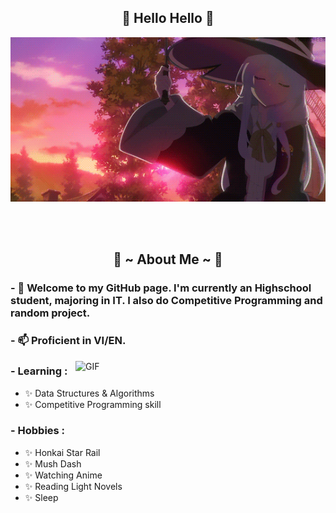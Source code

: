 <div>
<h2 align="center"> 🌸 Hello Hello 🌸 </h2>
  
<div align="center">
<img hight="300" width="700" alt="GIF" align="center" src="https://github.com/SArocDnik/SArocDnik/blob/main/2570932904_preview_livejupiter_1637846092_704.gif">
</div>

</br>
</br>
</br>


<div>
<h2 align="center"> 🦊 ~ About Me ~ 🦊 </h2>
  
### - 🌱 Welcome to my GitHub page. I'm currently an Highschool student, majoring in IT. I also do Competitive Programming and random project.
### - 📫 Proficient in VI/EN.

<img hight="300" width="400" alt="GIF" align="right" src="https://github.com/SArocDnik/SArocDnik/blob/main/tumblr_4c2fb81bb9ff0b9077802d5db75f63a4_2af9e0b1_640.gif">

### - Learning :
- ✨ Data Structures & Algorithms
- ✨ Competitive Programming skill

### - Hobbies : 
- ✨ Honkai Star Rail
- ✨ Mush Dash
- ✨ Watching Anime
- ✨ Reading Light Novels
- ✨ Sleep 

</br>
</br>
</br>

<!--
**SArocDnik/SArocDnik** is a ✨ _special_ ✨ repository because its `README.md` (this file) appears on your GitHub profile.

Here are some ideas to get you started:

- 🔭 I’m currently working on ...
- 🌱 I’m currently learning ...
- 👯 I’m looking to collaborate on ...
- 🤔 I’m looking for help with ...
- 💬 Ask me about ...
- 📫 How to reach me: ...
- 😄 Pronouns: ...
- ⚡ Fun fact: ...
-->
